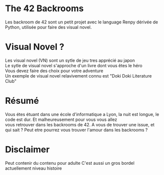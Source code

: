 <h1>The 42 Backrooms</h1>
Les backroom de 42 sont un petit projet avec le language Renpy dérivée de Python, utilisée pour faire des visual novel. 

<h1>Visual Novel ?</h1>
Les visual novel (VN) sont un sytle de jeu tres apprécié au japon <br>
Le sytle de visual novel s'approche d'un livre dont vous êtes le héro <br>
Vous devez faire des choix pour votre adventure <br>
Un exemple de visual novel relavivement connu est "Doki Doki Literature Club"

<h1>Résumé</h1>
Vous étes étuant dans une école d'informatique a Lyon, la nuit est longue, le code est dur. Et malheureusement pour vous vous allez <br>
vous retrouver dans les backrooms de 42. A vous de trouver une issue, et qui sait ? Peut etre pourrez vous trouver l'amour dans les backrooms ?

<h1>Disclaimer</h1>
Peut contenir du contenu pour adulte
C'est aussi un gros bordel actuellement niveau histoire
 
